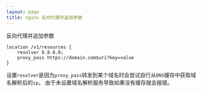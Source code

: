 ```yaml
---
layout: page
title: nginx 反向代理并追加参数
---
```



反向代理并追加参数
```nginx
location /v1/resources {
    resolver 8.8.8.8;
    proxy_pass https://domain.com$uri?key=value
}
```

设置`resolver`是因为`proxy_pass`转发到某个域名时会尝试自行从`DNS`缓存中获取域名解析后的`ip`，
由于未设置域名解析服务导致如果没有缓存就会报错。
